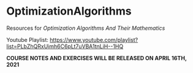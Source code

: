 # OptimizationAlgorithms
Resources for _Optimization Algorithms And Their Mathematics_

Youtube Playlist: https://www.youtube.com/playlist?list=PLbZhQRxUimh6C6pLt7uVBA1tnLiH--1HQ

**COURSE NOTES AND EXERCISES WILL BE RELEASED ON APRIL 16TH, 2021**
